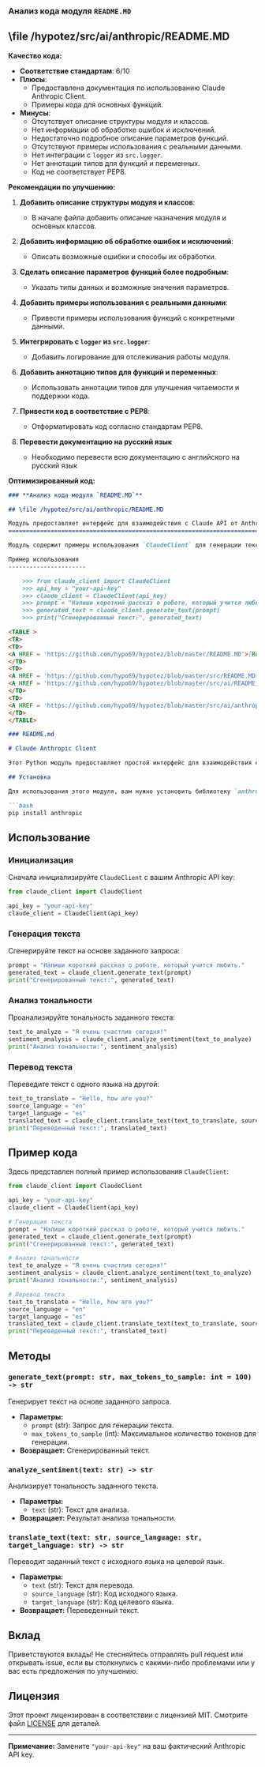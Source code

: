 ### **Анализ кода модуля `README.MD`**

## \file /hypotez/src/ai/anthropic/README.MD

**Качество кода:**
- **Соответствие стандартам**: 6/10
- **Плюсы**:
  - Предоставлена документация по использованию Claude Anthropic Client.
  - Примеры кода для основных функций.
- **Минусы**:
  - Отсутствует описание структуры модуля и классов.
  - Нет информации об обработке ошибок и исключений.
  - Недостаточно подробное описание параметров функций.
  - Отсутствуют примеры использования с реальными данными.
  - Нет интеграции с `logger` из `src.logger`.
  - Нет аннотации типов для функций и переменных.
  - Код не соответствует PEP8.

**Рекомендации по улучшению:**

1.  **Добавить описание структуры модуля и классов**:
    - В начале файла добавить описание назначения модуля и основных классов.

2.  **Добавить информацию об обработке ошибок и исключений**:
    - Описать возможные ошибки и способы их обработки.

3.  **Сделать описание параметров функций более подробным**:
    - Указать типы данных и возможные значения параметров.

4.  **Добавить примеры использования с реальными данными**:
    - Привести примеры использования функций с конкретными данными.

5.  **Интегрировать с `logger` из `src.logger`**:
    - Добавить логирование для отслеживания работы модуля.

6.  **Добавить аннотацию типов для функций и переменных**:
    - Использовать аннотации типов для улучшения читаемости и поддержки кода.

7.  **Привести код в соответствие с PEP8**:
    - Отформатировать код согласно стандартам PEP8.

8.  **Перевести документацию на русский язык**
    - Необходимо перевести всю документацию с английского на русский язык

**Оптимизированный код:**

```markdown
### **Анализ кода модуля `README.MD`**

## \file /hypotez/src/ai/anthropic/README.MD

Модуль предоставляет интерфейс для взаимодействия с Claude API от Anthropic.
==========================================================================

Модуль содержит примеры использования `ClaudeClient` для генерации текста, анализа тональности и перевода текста.

Пример использования
----------------------

    >>> from claude_client import ClaudeClient
    >>> api_key = "your-api-key"
    >>> claude_client = ClaudeClient(api_key)
    >>> prompt = "Напиши короткий рассказ о роботе, который учится любить."
    >>> generated_text = claude_client.generate_text(prompt)
    >>> print("Сгенерированный текст:", generated_text)

<TABLE >
<TR>
<TD>
<A HREF = 'https://github.com/hypo69/hypotez/blob/master/README.MD'>[Root ↑]</A>
</TD>
<TD>
<A HREF = 'https://github.com/hypo69/hypotez/blob/master/src/README.MD'>src</A> /\
<A HREF = 'https://github.com/hypo69/hypotez/blob/master/src/ai/README.MD'>ai</A>
</TD>
<TD>
<A HREF = 'https://github.com/hypo69/hypotez/blob/master/src/ai/anthropic/readme.ru.md\'>Русский</A>
</TD>
</TABLE>

### README.md

# Claude Anthropic Client

Этот Python модуль предоставляет простой интерфейс для взаимодействия с языковой моделью Claude от Anthropic. Он включает основные функции для генерации текста, анализа тональности и перевода текста.

## Установка

Для использования этого модуля, вам нужно установить библиотеку `anthropic`:

```bash
pip install anthropic
```

## Использование

### Инициализация

Сначала инициализируйте `ClaudeClient` с вашим Anthropic API key:

```python
from claude_client import ClaudeClient

api_key = "your-api-key"
claude_client = ClaudeClient(api_key)
```

### Генерация текста

Сгенерируйте текст на основе заданного запроса:

```python
prompt = "Напиши короткий рассказ о роботе, который учится любить."
generated_text = claude_client.generate_text(prompt)
print("Сгенерированный текст:", generated_text)
```

### Анализ тональности

Проанализируйте тональность заданного текста:

```python
text_to_analyze = "Я очень счастлив сегодня!"
sentiment_analysis = claude_client.analyze_sentiment(text_to_analyze)
print("Анализ тональности:", sentiment_analysis)
```

### Перевод текста

Переведите текст с одного языка на другой:

```python
text_to_translate = "Hello, how are you?"
source_language = "en"
target_language = "es"
translated_text = claude_client.translate_text(text_to_translate, source_language, target_language)
print("Переведенный текст:", translated_text)
```

## Пример кода

Здесь представлен полный пример использования `ClaudeClient`:

```python
from claude_client import ClaudeClient

api_key = "your-api-key"
claude_client = ClaudeClient(api_key)

# Генерация текста
prompt = "Напиши короткий рассказ о роботе, который учится любить."
generated_text = claude_client.generate_text(prompt)
print("Сгенерированный текст:", generated_text)

# Анализ тональности
text_to_analyze = "Я очень счастлив сегодня!"
sentiment_analysis = claude_client.analyze_sentiment(text_to_analyze)
print("Анализ тональности:", sentiment_analysis)

# Перевод текста
text_to_translate = "Hello, how are you?"
source_language = "en"
target_language = "es"
translated_text = claude_client.translate_text(text_to_translate, source_language, target_language)
print("Переведенный текст:", translated_text)
```

## Методы

### `generate_text(prompt: str, max_tokens_to_sample: int = 100) -> str`

Генерирует текст на основе заданного запроса.

-   **Параметры:**
    -   `prompt` (str): Запрос для генерации текста.
    -   `max_tokens_to_sample` (int): Максимальное количество токенов для генерации.
-   **Возвращает:** Сгенерированный текст.

### `analyze_sentiment(text: str) -> str`

Анализирует тональность заданного текста.

-   **Параметры:**
    -   `text` (str): Текст для анализа.
-   **Возвращает:** Результат анализа тональности.

### `translate_text(text: str, source_language: str, target_language: str) -> str`

Переводит заданный текст с исходного языка на целевой язык.

-   **Параметры:**
    -   `text` (str): Текст для перевода.
    -   `source_language` (str): Код исходного языка.
    -   `target_language` (str): Код целевого языка.
-   **Возвращает:** Переведенный текст.

## Вклад

Приветствуются вклады! Не стесняйтесь отправлять pull request или открывать issue, если вы столкнулись с какими-либо проблемами или у вас есть предложения по улучшению.

## Лицензия

Этот проект лицензирован в соответствии с лицензией MIT. Смотрите файл [LICENSE](LICENSE) для деталей.

---

**Примечание:** Замените `"your-api-key"` на ваш фактический Anthropic API key.